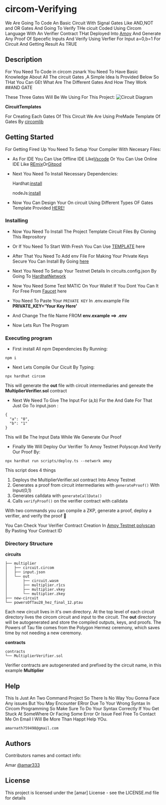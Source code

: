 # circom-Verifying
We Are Going To Code An Basic Circuit With Signal Gates Like AND,NOT and OR Gates And Going To Verify THe cicuit Coded Using Circom Language With An Verifier Contract THat Deployed Into [Amoy](https://amoy.polygonscan.com/) And Generate Any Proof Of Specefic Inputs And Verify Using Verfier For Input a=0,b=1 For  Circuit And Getting Result As TRUE                                                                     

## Description
For You Need To Code in circom zsnark You Need To Have Basic Knowledge About All The circuit Gates ,A Simple Idea Is Provided Below So THat You Can GEt What Are The Different Gates And How They Work
##AND GATE

               
                                                                                                                                                                     
These Three Gates Will Be We Using For This Project:                                                                                                                       ![Circuit Diagram](https://authoring.metacrafters.io/assets/cms/Assessment_b05f6ed658.png?updated_at=2023-02-24T00:00:37.278Z) 

**CircuitTemplates**

For Creating Each Gates Of This Circuit We Are Using PreMade Template Of Gates By [circomlib](https://github.com/iden3/circomlib)


## Getting Started
For Getting Fired Up You Need To Setup Your Compiler With Necesary Files:                                                                                                 


* As For IDE You Can Use Offline IDE Like[Vscode](https://code.visualstudio.com/download) Or You Can Use Online IDE Like [REmix](https://remix.ethereum.org/)Or[Gitpod](https://gitpod.io/)

            
* Next You Need To Install Necessary Dependencies:

        
   Hardhat:[install](https://hardhat.org/)
 
   nodeJs:[install](https://nodejs.org/en/download/current)                                                                                                                 

 
* Now You Can Design Your On circuit Using Different Types OF Gates Template Provided [HERE!](https://github.com/iden3/circomlib)
                                                                                                                                              
### Installing

* Now You Need To Install The Project Template Circuit Files By Cloning This Reprository
  
* Or If You Need To Start With Fresh You Can Use [TEMPLATE](https://github.com/gmchad/zardkat) here

* After That You Need To Add env File For Making Your Private Keys Secure You Can Install By Going  [here](https://www.npmjs.com/package/dotenv)
  
* Next You Need To Setup Your Testnet Details In circuits.config.json By Going To [HardhatNetwork](https://hardhat.org/tutorial/deploying-to-a-live-network)

* Now You Need Some Test MATIC On Your Wallet If You Dont You Can It For Free From [Faucet](https://faucet.polygon.technology/) here

* You Need To Paste Your `PRIVATE KEY` In .env.example File **PRIVATE_KEY='Your Key Here'**
  
* And Change The file Name FROM **env.example ==> .env**

* Now Lets Run The Program 
### Executing program

* First install All npm Dependencies By Running:
  
```
npm i
```
* Next Lets Compile Our Cicuit By Typing:
  
```
npx hardhat circom
```
This will generate the **out** file with circuit intermediaries and geneate the **MultiplierVerifier.sol** contract

* Next We Need To Give The Input For (a,b) For the And Gate For That Just Go To input.json :

```
{
  "a": "0",
  "b": "1"
}
```
This will Be The Input Data While We Generate Our Proof

* Finally We Will Deploy Our Verifier To Amoy Testnet Polyscqn And Verify Our Proof By:

```
npx hardhat run scripts/deploy.ts --network amoy
```
This script does 4 things  
1. Deploys the MultiplierVerifier.sol contract Into Amoy Testnet
2. Generates a proof from circuit intermediaries with `generateProof()` With Input(0,1)
3. Generates calldata with `generateCallData()`
4. Calls `verifyProof()` on the verifier contract with calldata

With two commands you can compile a ZKP, generate a proof, deploy a verifier, and verify the proof 🎉

You Can Check Your Verifier Contract Creation In [Amoy Testnet polyscan](https://amoy.polygonscan.com/) By Pasting Your Contract ID

### Directory Structure
**circuits**
```
├── multiplier
│   ├── circuit.circom
│   ├── input.json
│   └── out
│       ├── circuit.wasm
│       ├── multiplier.r1cs
│       ├── multiplier.vkey
│       └── multiplier.zkey
├── new-circuit
└── powersOfTau28_hez_final_12.ptau
```
Each new circuit lives in it's own directory. At the top level of each circuit directory lives the circom circuit and input to the circuit.
The **out** directory will be autogenerated and store the compiled outputs, keys, and proofs. The Powers of Tau file comes from the Polygon Hermez ceremony, which saves time by not needing a new ceremony. 


**contracts**
```
contracts
└── MultiplierVerifier.sol
```
Verifier contracts are autogenerated and prefixed by the circuit name, in this example **Multiplier**
## Help
This Is Just An Two Command Project So There Is No Way You Gonna Face Any issues
But You May Encounter ERror Due To Your Wrong Syntax In Circom Programming So Make Sure To Do Your Syntax Correctly
If You Get Stuck At SomeWhere Or Facing Some Error Or Issue Feel Free To Contact Me On Email I Will Be More Than Happt Help YOu.
```
amarnath759498@gmail.com
```

## Authors

Contributors names and contact info:

Amar
[@amar333](amarnath759498@gmail.com)


## License

This project is licensed under the [amar] License - see the LICENSE.md file for details
